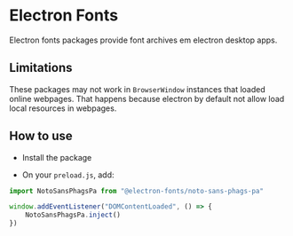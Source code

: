 # Electron Fonts

Electron fonts packages provide font archives em electron desktop apps.

## Limitations

These packages may not work in `BrowserWindow` instances that loaded online webpages. That happens because electron by default not allow load local resources in webpages.

## How to use

* Install the package

* On your `preload.js`, add:

```ts
import NotoSansPhagsPa from "@electron-fonts/noto-sans-phags-pa"

window.addEventListener("DOMContentLoaded", () => {
    NotoSansPhagsPa.inject()
})
```
